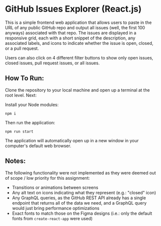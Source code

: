 # **GitHub Issues Explorer (React.js)**

This is a simple frontend web application that allows users to paste in the URL of any public GitHub repo and output all issues (well, the first 100 anyways) associated with that repo. The issues are displayed in a responsive grid, each with a short snippet of the description, any associated labels, and icons to indicate whether the issue is open, closed, or a pull request.

Users can also click on 4 different filter buttons to show only open issues, closed issues, pull request issues, or all issues.

## **How To Run:**

Clone the repository to your local machine and open up a terminal at the root level. Next:

Install your Node modules:

`npm i`

Then run the application:

`npm run start`

The application will automatically open up in a new window in your computer's default web browser.

## **Notes:**

The following functionality were not implemented as they were deemed out of scope / low priority for this assignment:
- Transitions or animations between screens
- Any alt text on icons indicating what they represent (e.g.: "closed" icon)
- Any GraphQL queries, as the GitHub REST API already has a single endpoint that returns all of the data we need, and a GraphQL query would just bring performance optimizations
- Exact fonts to match those on the Figma designs (i.e.: only the default fonts from `create-react-app` were used)